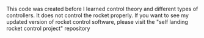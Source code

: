 This code was created before I learned control theory and different types of controllers. It does not control the rocket properly.
If you want to see my updated version of rocket control software, please visit the "self landing rocket control project" repository
